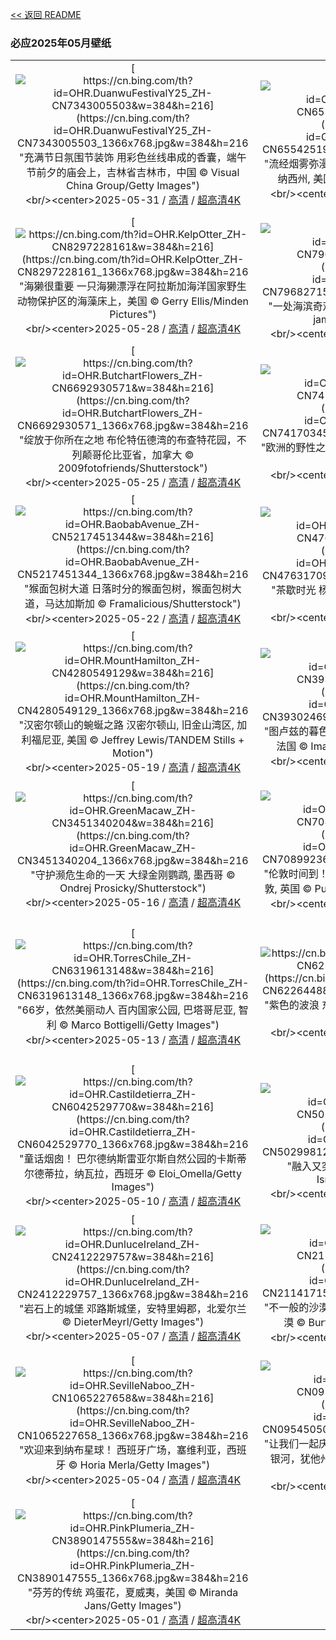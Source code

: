 [<< 返回 README](../../README.md)
### 必应2025年05月壁纸
||||
|:---:|:---:|:---:|
|[![https://cn.bing.com/th?id=OHR.DuanwuFestivalY25_ZH-CN7343005503&w=384&h=216](https://cn.bing.com/th?id=OHR.DuanwuFestivalY25_ZH-CN7343005503_1366x768.jpg&w=384&h=216 "充满节日氛围节装饰&#10;用彩色丝线串成的香囊，端午节前夕的庙会上，吉林省吉林市，中国&#10;© Visual China Group/Getty Images")](https://cn.bing.com/search?q=%e7%ab%af%e5%8d%88%e8%8a%82&form=hpcapt&mkt=zh-cn&filters=HpDate:"20250530_1600")<br/><center>2025-05-31 / [高清](https://cn.bing.com/th?id=OHR.DuanwuFestivalY25_ZH-CN7343005503_1920x1200.jpg&w=1920&h=1200) / [超高清4K](https://cn.bing.com/th?id=OHR.DuanwuFestivalY25_ZH-CN7343005503_UHD.jpg&w=3840&h=2160)<center/>|[![https://cn.bing.com/th?id=OHR.LittlePigeonRiver_ZH-CN6554251943&w=384&h=216](https://cn.bing.com/th?id=OHR.LittlePigeonRiver_ZH-CN6554251943_1366x768.jpg&w=384&h=216 "流经烟雾弥漫之地&#10;小鸽子河，大雾山国家公园，田纳西州, 美国&#10;© GreenStock/Getty Images")](https://cn.bing.com/search?q=%e5%a4%a7%e9%9b%be%e5%b1%b1%e5%9b%bd%e5%ae%b6%e5%85%ac%e5%9b%ad&form=hpcapt&mkt=zh-cn&filters=HpDate:"20250529_1600")<br/><center>2025-05-30 / [高清](https://cn.bing.com/th?id=OHR.LittlePigeonRiver_ZH-CN6554251943_1920x1200.jpg&w=1920&h=1200) / [超高清4K](https://cn.bing.com/th?id=OHR.LittlePigeonRiver_ZH-CN6554251943_UHD.jpg&w=3840&h=2160)<center/>|[![https://cn.bing.com/th?id=OHR.MiravetSpain_ZH-CN8584568741&w=384&h=216](https://cn.bing.com/th?id=OHR.MiravetSpain_ZH-CN8584568741_1366x768.jpg&w=384&h=216 "穿越数个世纪的流淌&#10;米拉韦特，埃布罗河，加泰罗尼亚塔，西班牙&#10;© Eloi_Omella/Getty Images")](https://cn.bing.com/search?q=%e8%a5%bf%e7%8f%ad%e7%89%99%e7%b1%b3%e6%8b%89%e9%9f%a6%e7%89%b9&form=hpcapt&mkt=zh-cn&filters=HpDate:"20250528_1600")<br/><center>2025-05-29 / [高清](https://cn.bing.com/th?id=OHR.MiravetSpain_ZH-CN8584568741_1920x1200.jpg&w=1920&h=1200) / [超高清4K](https://cn.bing.com/th?id=OHR.MiravetSpain_ZH-CN8584568741_UHD.jpg&w=3840&h=2160)<center/>|
|[![https://cn.bing.com/th?id=OHR.KelpOtter_ZH-CN8297228161&w=384&h=216](https://cn.bing.com/th?id=OHR.KelpOtter_ZH-CN8297228161_1366x768.jpg&w=384&h=216 "海獭很重要&#10;一只海獭漂浮在阿拉斯加海洋国家野生动物保护区的海藻床上，美国&#10;© Gerry Ellis/Minden Pictures")](https://cn.bing.com/search?q=%e6%b5%b7%e7%8d%ad&form=hpcapt&mkt=zh-cn&filters=HpDate:"20250527_1600")<br/><center>2025-05-28 / [高清](https://cn.bing.com/th?id=OHR.KelpOtter_ZH-CN8297228161_1920x1200.jpg&w=1920&h=1200) / [超高清4K](https://cn.bing.com/th?id=OHR.KelpOtter_ZH-CN8297228161_UHD.jpg&w=3840&h=2160)<center/>|[![https://cn.bing.com/th?id=OHR.MonaValePool_ZH-CN7968271596&w=384&h=216](https://cn.bing.com/th?id=OHR.MonaValePool_ZH-CN7968271596_1366x768.jpg&w=384&h=216 "一处海滨奇观&#10;梦娜维尔岩池，悉尼，澳大利亚&#10;© jamenpercy/Getty Images")](https://cn.bing.com/search?q=%e8%8e%ab%e7%ba%b3%e7%bb%b4%e5%b0%94%e5%b2%a9%e6%b1%a0&form=hpcapt&mkt=zh-cn&filters=HpDate:"20250526_1600")<br/><center>2025-05-27 / [高清](https://cn.bing.com/th?id=OHR.MonaValePool_ZH-CN7968271596_1920x1200.jpg&w=1920&h=1200) / [超高清4K](https://cn.bing.com/th?id=OHR.MonaValePool_ZH-CN7968271596_UHD.jpg&w=3840&h=2160)<center/>|[![https://cn.bing.com/th?id=OHR.Arashiyama2025_ZH-CN7836747321&w=384&h=216](https://cn.bing.com/th?id=OHR.Arashiyama2025_ZH-CN7836747321_1366x768.jpg&w=384&h=216 "山间奔驰&#10;沿着岚山保津川行驶的火车，京都，日本&#10;© Alvin Huang/Getty Images")](https://cn.bing.com/search?q=%e5%b2%9a%e5%b1%b1&form=hpcapt&mkt=zh-cn&filters=HpDate:"20250525_1600")<br/><center>2025-05-26 / [高清](https://cn.bing.com/th?id=OHR.Arashiyama2025_ZH-CN7836747321_1920x1200.jpg&w=1920&h=1200) / [超高清4K](https://cn.bing.com/th?id=OHR.Arashiyama2025_ZH-CN7836747321_UHD.jpg&w=3840&h=2160)<center/>|
|[![https://cn.bing.com/th?id=OHR.ButchartFlowers_ZH-CN6692930571&w=384&h=216](https://cn.bing.com/th?id=OHR.ButchartFlowers_ZH-CN6692930571_1366x768.jpg&w=384&h=216 "绽放于你所在之地&#10;布伦特伍德湾的布查特花园，不列颠哥伦比亚省，加拿大&#10;© 2009fotofriends/Shutterstock")](https://cn.bing.com/search?q=%e5%b8%83%e6%9f%a5%e7%89%b9%e8%8a%b1%e5%9b%ad&form=hpcapt&mkt=zh-cn&filters=HpDate:"20250524_1600")<br/><center>2025-05-25 / [高清](https://cn.bing.com/th?id=OHR.ButchartFlowers_ZH-CN6692930571_1920x1200.jpg&w=1920&h=1200) / [超高清4K](https://cn.bing.com/th?id=OHR.ButchartFlowers_ZH-CN6692930571_UHD.jpg&w=3840&h=2160)<center/>|[![https://cn.bing.com/th?id=OHR.JotunheimenPark_ZH-CN7417034574&w=384&h=216](https://cn.bing.com/th?id=OHR.JotunheimenPark_ZH-CN7417034574_1366x768.jpg&w=384&h=216 "欧洲的野性之美&#10;挪威尤通黑门山国家公园&#10;© Marisa Estivill/Shutterstock")](https://cn.bing.com/search?q=%e6%ac%a7%e6%b4%b2%e5%85%ac%e5%9b%ad%e6%97%a5&form=hpcapt&mkt=zh-cn&filters=HpDate:"20250523_1600")<br/><center>2025-05-24 / [高清](https://cn.bing.com/th?id=OHR.JotunheimenPark_ZH-CN7417034574_1920x1200.jpg&w=1920&h=1200) / [超高清4K](https://cn.bing.com/th?id=OHR.JotunheimenPark_ZH-CN7417034574_UHD.jpg&w=3840&h=2160)<center/>|[![https://cn.bing.com/th?id=OHR.ButterflyTurtle_ZH-CN5706515924&w=384&h=216](https://cn.bing.com/th?id=OHR.ButterflyTurtle_ZH-CN5706515924_1366x768.jpg&w=384&h=216 "为龟喝彩！&#10;停在黄头侧颈龟鼻子上的茱莉亚蝶，亚马逊地区，厄瓜多尔&#10;© Westend61/Getty Images")](https://cn.bing.com/search?q=%e4%b8%96%e7%95%8c%e6%b5%b7%e9%be%9f%e6%97%a5&form=hpcapt&mkt=zh-cn&filters=HpDate:"20250522_1600")<br/><center>2025-05-23 / [高清](https://cn.bing.com/th?id=OHR.ButterflyTurtle_ZH-CN5706515924_1920x1200.jpg&w=1920&h=1200) / [超高清4K](https://cn.bing.com/th?id=OHR.ButterflyTurtle_ZH-CN5706515924_UHD.jpg&w=3840&h=2160)<center/>|
|[![https://cn.bing.com/th?id=OHR.BaobabAvenue_ZH-CN5217451344&w=384&h=216](https://cn.bing.com/th?id=OHR.BaobabAvenue_ZH-CN5217451344_1366x768.jpg&w=384&h=216 "猴面包树大道&#10;日落时分的猴面包树，猴面包树大道，马达加斯加&#10;© Framalicious/Shutterstock")](https://cn.bing.com/search?q=%e5%9b%bd%e9%99%85%e7%94%9f%e7%89%a9%e5%a4%9a%e6%a0%b7%e6%80%a7%e6%97%a5&form=hpcapt&mkt=zh-cn&filters=HpDate:"20250521_1600")<br/><center>2025-05-22 / [高清](https://cn.bing.com/th?id=OHR.BaobabAvenue_ZH-CN5217451344_1920x1200.jpg&w=1920&h=1200) / [超高清4K](https://cn.bing.com/th?id=OHR.BaobabAvenue_ZH-CN5217451344_UHD.jpg&w=3840&h=2160)<center/>|[![https://cn.bing.com/th?id=OHR.SongyangTeaGarden_ZH-CN4763170909&w=384&h=216](https://cn.bing.com/th?id=OHR.SongyangTeaGarden_ZH-CN4763170909_1366x768.jpg&w=384&h=216 "茶歇时光&#10;杨家塘村茶园，松阳县，中国&#10;© feng xu/Getty Images")](https://cn.bing.com/search?q=%e5%9b%bd%e9%99%85%e8%8c%b6%e6%97%a5&form=hpcapt&mkt=zh-cn&filters=HpDate:"20250520_1600")<br/><center>2025-05-21 / [高清](https://cn.bing.com/th?id=OHR.SongyangTeaGarden_ZH-CN4763170909_1920x1200.jpg&w=1920&h=1200) / [超高清4K](https://cn.bing.com/th?id=OHR.SongyangTeaGarden_ZH-CN4763170909_UHD.jpg&w=3840&h=2160)<center/>|[![https://cn.bing.com/th?id=OHR.HoneyBeeLavender_ZH-CN4513594236&w=384&h=216](https://cn.bing.com/th?id=OHR.HoneyBeeLavender_ZH-CN4513594236_1366x768.jpg&w=384&h=216 "小翅膀，大作用&#10;薰衣草上的蜜蜂&#10;© Anthony Brown/Alamy Stock Photo")](https://cn.bing.com/search?q=%e4%b8%96%e7%95%8c%e8%9c%9c%e8%9c%82%e6%97%a5&form=hpcapt&mkt=zh-cn&filters=HpDate:"20250519_1600")<br/><center>2025-05-20 / [高清](https://cn.bing.com/th?id=OHR.HoneyBeeLavender_ZH-CN4513594236_1920x1200.jpg&w=1920&h=1200) / [超高清4K](https://cn.bing.com/th?id=OHR.HoneyBeeLavender_ZH-CN4513594236_UHD.jpg&w=3840&h=2160)<center/>|
|[![https://cn.bing.com/th?id=OHR.MountHamilton_ZH-CN4280549129&w=384&h=216](https://cn.bing.com/th?id=OHR.MountHamilton_ZH-CN4280549129_1366x768.jpg&w=384&h=216 "汉密尔顿山的蜿蜒之路&#10;汉密尔顿山, 旧金山湾区, 加利福尼亚, 美国&#10;© Jeffrey Lewis/TANDEM Stills + Motion")](https://cn.bing.com/search?q=%e6%b1%89%e5%af%86%e5%b0%94%e9%a1%bf%e5%b1%b1&form=hpcapt&mkt=zh-cn&filters=HpDate:"20250518_1600")<br/><center>2025-05-19 / [高清](https://cn.bing.com/th?id=OHR.MountHamilton_ZH-CN4280549129_1920x1200.jpg&w=1920&h=1200) / [超高清4K](https://cn.bing.com/th?id=OHR.MountHamilton_ZH-CN4280549129_UHD.jpg&w=3840&h=2160)<center/>|[![https://cn.bing.com/th?id=OHR.ToulouseBridge_ZH-CN3930246927&w=384&h=216](https://cn.bing.com/th?id=OHR.ToulouseBridge_ZH-CN3930246927_1366x768.jpg&w=384&h=216 "图卢兹的暮色&#10;加龙河对面的圣皮埃尔桥，图卢兹，法国&#10;© Image Professionals GmbH/Alamy")](https://cn.bing.com/search?q=%e5%9b%be%e5%8d%a2%e5%85%b9&form=hpcapt&mkt=zh-cn&filters=HpDate:"20250517_1600")<br/><center>2025-05-18 / [高清](https://cn.bing.com/th?id=OHR.ToulouseBridge_ZH-CN3930246927_1920x1200.jpg&w=1920&h=1200) / [超高清4K](https://cn.bing.com/th?id=OHR.ToulouseBridge_ZH-CN3930246927_UHD.jpg&w=3840&h=2160)<center/>|[![https://cn.bing.com/th?id=OHR.VeniceLagoon_ZH-CN3791408491&w=384&h=216](https://cn.bing.com/th?id=OHR.VeniceLagoon_ZH-CN3791408491_1366x768.jpg&w=384&h=216 "威尼斯式的“甜蜜生活”&#10;威尼斯潟湖中的三角洲, 意大利&#10;© Dimitri Weber/Amazing Aerial Agency")](https://cn.bing.com/search?q=%e5%a8%81%e5%b0%bc%e6%96%af%e6%bd%9f%e6%b9%96&form=hpcapt&mkt=zh-cn&filters=HpDate:"20250516_1600")<br/><center>2025-05-17 / [高清](https://cn.bing.com/th?id=OHR.VeniceLagoon_ZH-CN3791408491_1920x1200.jpg&w=1920&h=1200) / [超高清4K](https://cn.bing.com/th?id=OHR.VeniceLagoon_ZH-CN3791408491_UHD.jpg&w=3840&h=2160)<center/>|
|[![https://cn.bing.com/th?id=OHR.GreenMacaw_ZH-CN3451340204&w=384&h=216](https://cn.bing.com/th?id=OHR.GreenMacaw_ZH-CN3451340204_1366x768.jpg&w=384&h=216 "守护濒危生命的一天&#10;大绿金刚鹦鹉, 墨西哥&#10;© Ondrej Prosicky/Shutterstock")](https://cn.bing.com/search?q=%e5%9b%bd%e9%99%85%e6%bf%92%e5%8d%b1%e7%89%a9%e7%a7%8d%e4%bf%9d%e6%8a%a4%e6%97%a5&form=hpcapt&mkt=zh-cn&filters=HpDate:"20250515_1600")<br/><center>2025-05-16 / [高清](https://cn.bing.com/th?id=OHR.GreenMacaw_ZH-CN3451340204_1920x1200.jpg&w=1920&h=1200) / [超高清4K](https://cn.bing.com/th?id=OHR.GreenMacaw_ZH-CN3451340204_UHD.jpg&w=3840&h=2160)<center/>|[![https://cn.bing.com/th?id=OHR.LondonParliament_ZH-CN7089923691&w=384&h=216](https://cn.bing.com/th?id=OHR.LondonParliament_ZH-CN7089923691_1366x768.jpg&w=384&h=216 "伦敦时间到！&#10;大本钟和国会大厦, 威斯敏斯特宫, 伦敦, 英国&#10;© Puthipong Worasaran/Getty Images")](https://cn.bing.com/search?q=%e4%bc%a6%e6%95%a6%e5%a4%a7%e6%9c%ac%e9%92%9f&form=hpcapt&mkt=zh-cn&filters=HpDate:"20250514_1600")<br/><center>2025-05-15 / [高清](https://cn.bing.com/th?id=OHR.LondonParliament_ZH-CN7089923691_1920x1200.jpg&w=1920&h=1200) / [超高清4K](https://cn.bing.com/th?id=OHR.LondonParliament_ZH-CN7089923691_UHD.jpg&w=3840&h=2160)<center/>|[![https://cn.bing.com/th?id=OHR.SardiniaFlavia_ZH-CN6784449568&w=384&h=216](https://cn.bing.com/th?id=OHR.SardiniaFlavia_ZH-CN6784449568_1366x768.jpg&w=384&h=216 "矿石与传奇&#10;弗拉维亚港, 苏尔西斯-伊格莱西恩特, 撒丁岛, 意大利&#10;© Marco Bottigelli/Getty Images")](https://cn.bing.com/search?q=%e5%bc%97%e6%8b%89%e7%bb%b4%e4%ba%9a%e6%b8%af&form=hpcapt&mkt=zh-cn&filters=HpDate:"20250513_1600")<br/><center>2025-05-14 / [高清](https://cn.bing.com/th?id=OHR.SardiniaFlavia_ZH-CN6784449568_1920x1200.jpg&w=1920&h=1200) / [超高清4K](https://cn.bing.com/th?id=OHR.SardiniaFlavia_ZH-CN6784449568_UHD.jpg&w=3840&h=2160)<center/>|
|[![https://cn.bing.com/th?id=OHR.TorresChile_ZH-CN6319613148&w=384&h=216](https://cn.bing.com/th?id=OHR.TorresChile_ZH-CN6319613148_1366x768.jpg&w=384&h=216 "66岁，依然美丽动人&#10;百内国家公园, 巴塔哥尼亚, 智利&#10;© Marco Bottigelli/Getty Images")](https://cn.bing.com/search?q=%e7%99%be%e5%86%85%e5%9b%bd%e5%ae%b6%e5%85%ac%e5%9b%ad&form=hpcapt&mkt=zh-cn&filters=HpDate:"20250512_1600")<br/><center>2025-05-13 / [高清](https://cn.bing.com/th?id=OHR.TorresChile_ZH-CN6319613148_1920x1200.jpg&w=1920&h=1200) / [超高清4K](https://cn.bing.com/th?id=OHR.TorresChile_ZH-CN6319613148_UHD.jpg&w=3840&h=2160)<center/>|[![https://cn.bing.com/th?id=OHR.IrisGarden_ZH-CN6226448882&w=384&h=216](https://cn.bing.com/th?id=OHR.IrisGarden_ZH-CN6226448882_1366x768.jpg&w=384&h=216 "紫色的波浪&#10;东京的鸢尾花园, 日本&#10;© M.Arai/Getty Images")](https://cn.bing.com/search?q=%e9%b8%a2%e5%b0%be%e5%b1%9e%e6%a4%8d%e7%89%a9&form=hpcapt&mkt=zh-cn&filters=HpDate:"20250511_1600")<br/><center>2025-05-12 / [高清](https://cn.bing.com/th?id=OHR.IrisGarden_ZH-CN6226448882_1920x1200.jpg&w=1920&h=1200) / [超高清4K](https://cn.bing.com/th?id=OHR.IrisGarden_ZH-CN6226448882_UHD.jpg&w=3840&h=2160)<center/>|[![https://cn.bing.com/th?id=OHR.LeopardMother_ZH-CN6134353524&w=384&h=216](https://cn.bing.com/th?id=OHR.LeopardMother_ZH-CN6134353524_1366x768.jpg&w=384&h=216 "以猫科动物的方式庆祝母爱！&#10;豹妈妈正在梳理她的幼崽，Jao保护区，博茨瓦纳&#10;© Suzi Eszterhas/Minden Pictures")](https://cn.bing.com/search?q=%e6%af%8d%e4%ba%b2%e8%8a%82&form=hpcapt&mkt=zh-cn&filters=HpDate:"20250510_1600")<br/><center>2025-05-11 / [高清](https://cn.bing.com/th?id=OHR.LeopardMother_ZH-CN6134353524_1920x1200.jpg&w=1920&h=1200) / [超高清4K](https://cn.bing.com/th?id=OHR.LeopardMother_ZH-CN6134353524_UHD.jpg&w=3840&h=2160)<center/>|
|[![https://cn.bing.com/th?id=OHR.Castildetierra_ZH-CN6042529770&w=384&h=216](https://cn.bing.com/th?id=OHR.Castildetierra_ZH-CN6042529770_1366x768.jpg&w=384&h=216 "童话烟囱！&#10;巴尔德纳斯雷亚尔斯自然公园的卡斯蒂尔德蒂拉，纳瓦拉，西班牙&#10;© Eloi_Omella/Getty Images")](https://cn.bing.com/search?q=%e5%b7%b4%e5%b0%94%e5%be%b7%e7%ba%b3%e6%96%af%e9%9b%b7%e4%ba%9a%e5%b0%94%e6%96%af%e8%87%aa%e7%84%b6%e5%85%ac%e5%9b%ad&form=hpcapt&mkt=zh-cn&filters=HpDate:"20250509_1600")<br/><center>2025-05-10 / [高清](https://cn.bing.com/th?id=OHR.Castildetierra_ZH-CN6042529770_1920x1200.jpg&w=1920&h=1200) / [超高清4K](https://cn.bing.com/th?id=OHR.Castildetierra_ZH-CN6042529770_UHD.jpg&w=3840&h=2160)<center/>|[![https://cn.bing.com/th?id=OHR.CuteChameleon_ZH-CN5029981236&w=384&h=216](https://cn.bing.com/th?id=OHR.CuteChameleon_ZH-CN5029981236_1366x768.jpg&w=384&h=216 "融入又突出&#10;普通变色龙&#10;© Photostock-Israel/SPL/Getty Images")](https://cn.bing.com/search?q=%e5%8f%98%e8%89%b2%e9%be%99&form=hpcapt&mkt=zh-cn&filters=HpDate:"20250508_1600")<br/><center>2025-05-09 / [高清](https://cn.bing.com/th?id=OHR.CuteChameleon_ZH-CN5029981236_1920x1200.jpg&w=1920&h=1200) / [超高清4K](https://cn.bing.com/th?id=OHR.CuteChameleon_ZH-CN5029981236_UHD.jpg&w=3840&h=2160)<center/>|[![https://cn.bing.com/th?id=OHR.RhyoliteDonkeys_ZH-CN2626127533&w=384&h=216](https://cn.bing.com/th?id=OHR.RhyoliteDonkeys_ZH-CN2626127533_1366x768.jpg&w=384&h=216 "值得大声欢呼的一天&#10;Rhyolite附近山谷中的驴子，内华达州，美国&#10;© Moelyn Photos/Getty Images")](https://cn.bing.com/search?q=%e9%a9%b4%e5%ad%90&form=hpcapt&mkt=zh-cn&filters=HpDate:"20250507_1600")<br/><center>2025-05-08 / [高清](https://cn.bing.com/th?id=OHR.RhyoliteDonkeys_ZH-CN2626127533_1920x1200.jpg&w=1920&h=1200) / [超高清4K](https://cn.bing.com/th?id=OHR.RhyoliteDonkeys_ZH-CN2626127533_UHD.jpg&w=3840&h=2160)<center/>|
|[![https://cn.bing.com/th?id=OHR.DunluceIreland_ZH-CN2412229757&w=384&h=216](https://cn.bing.com/th?id=OHR.DunluceIreland_ZH-CN2412229757_1366x768.jpg&w=384&h=216 "岩石上的城堡&#10;邓路斯城堡，安特里姆郡，北爱尔兰&#10;© DieterMeyrl/Getty Images")](https://cn.bing.com/search?q=%e9%82%93%e8%b7%af%e6%96%af%e5%9f%8e%e5%a0%a1&form=hpcapt&mkt=zh-cn&filters=HpDate:"20250506_1600")<br/><center>2025-05-07 / [高清](https://cn.bing.com/th?id=OHR.DunluceIreland_ZH-CN2412229757_1920x1200.jpg&w=1920&h=1200) / [超高清4K](https://cn.bing.com/th?id=OHR.DunluceIreland_ZH-CN2412229757_UHD.jpg&w=3840&h=2160)<center/>|[![https://cn.bing.com/th?id=OHR.FlyoverNamibia_ZH-CN2114171516&w=384&h=216](https://cn.bing.com/th?id=OHR.FlyoverNamibia_ZH-CN2114171516_1366x768.jpg&w=384&h=216 "不一般的沙漠之旅&#10;一架超轻型飞机飞越纳米比亚沙漠&#10;© Burt Johnson/Alamy Stock Photo")](https://cn.bing.com/search?q=%e8%b6%85%e8%bd%bb%e5%9e%8b%e9%a3%9e%e6%9c%ba&form=hpcapt&mkt=zh-cn&filters=HpDate:"20250505_1600")<br/><center>2025-05-06 / [高清](https://cn.bing.com/th?id=OHR.FlyoverNamibia_ZH-CN2114171516_1920x1200.jpg&w=1920&h=1200) / [超高清4K](https://cn.bing.com/th?id=OHR.FlyoverNamibia_ZH-CN2114171516_UHD.jpg&w=3840&h=2160)<center/>|[![https://cn.bing.com/th?id=OHR.BeginningofSummer25Y_ZH-CN2000519236&w=384&h=216](https://cn.bing.com/th?id=OHR.BeginningofSummer25Y_ZH-CN2000519236_1366x768.jpg&w=384&h=216 "秀美壮丽的山河&#10;日出时分，美丽的喀斯特山脉鸟瞰图，中国桂林&#10;© zhaojiankang/Getty Images")](https://cn.bing.com/search?q=%e6%a1%82%e6%9e%97%e5%96%80%e6%96%af%e7%89%b9%e5%b1%b1%e8%84%89&form=hpcapt&mkt=zh-cn&filters=HpDate:"20250504_1600")<br/><center>2025-05-05 / [高清](https://cn.bing.com/th?id=OHR.BeginningofSummer25Y_ZH-CN2000519236_1920x1200.jpg&w=1920&h=1200) / [超高清4K](https://cn.bing.com/th?id=OHR.BeginningofSummer25Y_ZH-CN2000519236_UHD.jpg&w=3840&h=2160)<center/>|
|[![https://cn.bing.com/th?id=OHR.SevilleNaboo_ZH-CN1065227658&w=384&h=216](https://cn.bing.com/th?id=OHR.SevilleNaboo_ZH-CN1065227658_1366x768.jpg&w=384&h=216 "欢迎来到纳布星球！&#10;西班牙广场，塞维利亚，西班牙&#10;© Horia Merla/Getty Images")](https://cn.bing.com/search?q=%e6%98%9f%e7%90%83%e5%a4%a7%e6%88%98%e6%97%a5&form=hpcapt&mkt=zh-cn&filters=HpDate:"20250503_1600")<br/><center>2025-05-04 / [高清](https://cn.bing.com/th?id=OHR.SevilleNaboo_ZH-CN1065227658_1920x1200.jpg&w=1920&h=1200) / [超高清4K](https://cn.bing.com/th?id=OHR.SevilleNaboo_ZH-CN1065227658_UHD.jpg&w=3840&h=2160)<center/>|[![https://cn.bing.com/th?id=OHR.ArchesGalaxy_ZH-CN0954505086&w=384&h=216](https://cn.bing.com/th?id=OHR.ArchesGalaxy_ZH-CN0954505086_1366x768.jpg&w=384&h=216 "让我们一起庆祝宇宙&#10;拱门国家公园双拱门映衬下的银河，犹他州，美国&#10;© Adventure_Photo/Getty Images")](https://cn.bing.com/search?q=%e5%a4%a9%e6%96%87%e6%97%a5&form=hpcapt&mkt=zh-cn&filters=HpDate:"20250502_1600")<br/><center>2025-05-03 / [高清](https://cn.bing.com/th?id=OHR.ArchesGalaxy_ZH-CN0954505086_1920x1200.jpg&w=1920&h=1200) / [超高清4K](https://cn.bing.com/th?id=OHR.ArchesGalaxy_ZH-CN0954505086_UHD.jpg&w=3840&h=2160)<center/>|[![https://cn.bing.com/th?id=OHR.BrazilHeron_ZH-CN7200229300&w=384&h=216](https://cn.bing.com/th?id=OHR.BrazilHeron_ZH-CN7200229300_1366x768.jpg&w=384&h=216 "绿鹭&#10;维多利亚睡莲上的绿鹭，潘塔纳尔 ，巴西&#10;© Gerald Corsi/Getty Images")](https://cn.bing.com/search?q=%e7%bb%bf%e9%b9%ad&form=hpcapt&mkt=zh-cn&filters=HpDate:"20250501_1600")<br/><center>2025-05-02 / [高清](https://cn.bing.com/th?id=OHR.BrazilHeron_ZH-CN7200229300_1920x1200.jpg&w=1920&h=1200) / [超高清4K](https://cn.bing.com/th?id=OHR.BrazilHeron_ZH-CN7200229300_UHD.jpg&w=3840&h=2160)<center/>|
|[![https://cn.bing.com/th?id=OHR.PinkPlumeria_ZH-CN3890147555&w=384&h=216](https://cn.bing.com/th?id=OHR.PinkPlumeria_ZH-CN3890147555_1366x768.jpg&w=384&h=216 "芬芳的传统&#10;鸡蛋花，夏威夷，美国&#10;© Miranda Jans/Getty Images")](https://cn.bing.com/search?q=%e9%b8%a1%e8%9b%8b%e8%8a%b1&form=hpcapt&mkt=zh-cn&filters=HpDate:"20250430_1600")<br/><center>2025-05-01 / [高清](https://cn.bing.com/th?id=OHR.PinkPlumeria_ZH-CN3890147555_1920x1200.jpg&w=1920&h=1200) / [超高清4K](https://cn.bing.com/th?id=OHR.PinkPlumeria_ZH-CN3890147555_UHD.jpg&w=3840&h=2160)<center/>